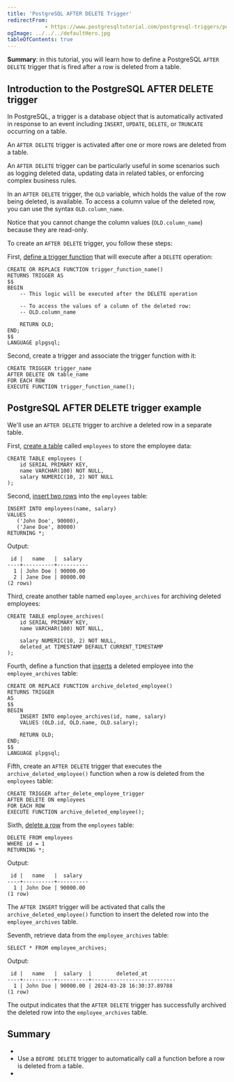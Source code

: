 ```yaml
---
title: 'PostgreSQL AFTER DELETE Trigger'
redirectFrom: 
            - https://www.postgresqltutorial.com/postgresql-triggers/postgresql-after-delete-trigger/
ogImage: ../../../defaultHero.jpg
tableOfContents: true
---
```



**Summary**: in this tutorial, you will learn how to define a PostgreSQL `AFTER DELETE` trigger that is fired after a row is deleted from a table.





## Introduction to the PostgreSQL AFTER DELETE trigger





In PostgreSQL, a trigger is a database object that is automatically activated in response to an event including `INSERT`, `UPDATE`, `DELETE`, or `TRUNCATE` occurring on a table.





An `AFTER DELETE` trigger is activated after one or more rows are deleted from a table.





An `AFTER DELETE` trigger can be particularly useful in some scenarios such as logging deleted data, updating data in related tables, or enforcing complex business rules.





In an `AFTER DELETE` trigger, the `OLD` variable, which holds the value of the row being deleted, is available. To access a column value of the deleted row, you can use the syntax `OLD.column_name`.





Notice that you cannot change the column values (`OLD.column_name`) because they are read-only.





To create an `AFTER DELETE` trigger, you follow these steps:





First, [define a trigger function](https://www.postgresqltutorial.com/postgresql-plpgsql/postgresql-create-function/) that will execute after a `DELETE` operation:





```
CREATE OR REPLACE FUNCTION trigger_function_name()
RETURNS TRIGGER AS
$$
BEGIN
    -- This logic will be executed after the DELETE operation

    -- To access the values of a column of the deleted row:
    -- OLD.column_name

    RETURN OLD;
END;
$$
LANGUAGE plpgsql;
```





Second, create a trigger and associate the trigger function with it:





```
CREATE TRIGGER trigger_name
AFTER DELETE ON table_name
FOR EACH ROW
EXECUTE FUNCTION trigger_function_name();
```





## PostgreSQL AFTER DELETE trigger example





We'll use an `AFTER DELETE` trigger to archive a deleted row in a separate table.





First, [create a table](/docs/postgresql/postgresql-create-table) called `employees` to store the employee data:





```
CREATE TABLE employees (
    id SERIAL PRIMARY KEY,
    name VARCHAR(100) NOT NULL,
    salary NUMERIC(10, 2) NOT NULL
);
```





Second, [insert two rows](/docs/postgresql/postgresql-insert-multiple-rows) into the `employees` table:





```
INSERT INTO employees(name, salary)
VALUES
   ('John Doe', 90000),
   ('Jane Doe', 80000)
RETURNING *;
```





Output:





```
 id |   name   |  salary
----+----------+----------
  1 | John Doe | 90000.00
  2 | Jane Doe | 80000.00
(2 rows)
```





Third, create another table named `employee_archives` for archiving deleted employees:





```
CREATE TABLE employee_archives(
    id SERIAL PRIMARY KEY,
    name VARCHAR(100) NOT NULL,

    salary NUMERIC(10, 2) NOT NULL,
    deleted_at TIMESTAMP DEFAULT CURRENT_TIMESTAMP
);
```





Fourth, define a function that [inserts](/docs/postgresql/postgresql-insert) a deleted employee into the `employee_archives` table:





```
CREATE OR REPLACE FUNCTION archive_deleted_employee()
RETURNS TRIGGER
AS
$$
BEGIN
    INSERT INTO employee_archives(id, name, salary)
    VALUES (OLD.id, OLD.name, OLD.salary);

    RETURN OLD;
END;
$$
LANGUAGE plpgsql;
```





Fifth, create an `AFTER DELETE` trigger that executes the `archive_deleted_employee()` function when a row is deleted from the `employees` table:





```
CREATE TRIGGER after_delete_employee_trigger
AFTER DELETE ON employees
FOR EACH ROW
EXECUTE FUNCTION archive_deleted_employee();
```





Sixth, [delete a row](/docs/postgresql/postgresql-delete) from the `employees` table:





```
DELETE FROM employees
WHERE id = 1
RETURNING *;
```





Output:





```
 id |   name   |  salary
----+----------+----------
  1 | John Doe | 90000.00
(1 row)
```





The `AFTER INSERT` trigger will be activated that calls the `archive_deleted_employee()` function to insert the deleted row into the `employee_archives` table.





Seventh, retrieve data from the `employee_archives` table:





```
SELECT * FROM employee_archives;
```





Output:





```
 id |   name   |  salary  |        deleted_at
----+----------+----------+---------------------------
  1 | John Doe | 90000.00 | 2024-03-28 16:30:37.89788
(1 row)
```





The output indicates that the `AFTER DELETE` trigger has successfully archived the deleted row into the `employee_archives` table.





## Summary





- 
- Use a `BEFORE DELETE` trigger to automatically call a function before a row is deleted from a table.
- 


